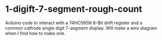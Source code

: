 # 1-digift-7-segment-rough-count

Arduino code to interact with a 74HC595N 8-Bit shift register and a common cathode single digit 7-segment display. Will make a wire diagram when I find how to make one.
